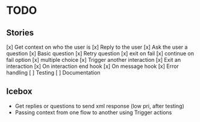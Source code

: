 # TODO

## Stories
[x] Get context on who the user is
[x] Reply to the user
[x] Ask the user a question
    [x] Basic question
    [x] Retry question
    [x] exit on fail
    [x] continue on fail option
    [x] multiple choice
[x] Trigger another interaction
[x] Exit an interaction
[x] On interaction end hook
[x] On message hook
[x] Error handling
[ ] Testing
[ ] Documentation

## Icebox
- Get replies or questions to send xml response (low pri, after testing)
- Passing context from one flow to another using Trigger actions
